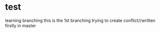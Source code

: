 # test
learning branching
this is the 1st branching
trying to create conflict//written firstly in master
